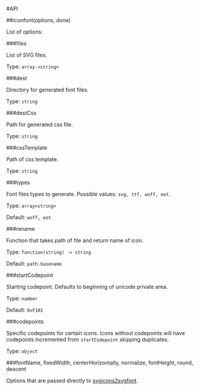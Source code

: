 #API

##iconfont(options, done)

List of options:

###files

List of SVG files.

Type: `array.<string>`

###dest

Directory for generated font files.

Type: `string`

###destCss

Path for generated css file.

Type: `string`

###cssTemplate

Path of css template.

Type: `string`

###types

Font files types to generate.
Possible values: `svg, ttf, woff, eot`.

Type: `array<string>`

Default: `woff, eot`

###rename

Function that takes path of file and return name of icon.

Type: `function(string) -> string`

Default: `path.basename`

###startCodepoint

Starting codepoint. Defaults to beginning of unicode private area.

Type: `number`

Default: `0xF101`

###codepoints

Specific codepoints for certain icons.
Icons without codepoints will have codepoints incremented from `startCodepoint` skipping duplicates.

Type: `object`

###fontName, fixedWidth, centerHorizontally, normalize, fontHeight, round, descent

Options that are passed directly to
[svgicons2svgfont](https://github.com/nfroidure/svgicons2svgfont).
